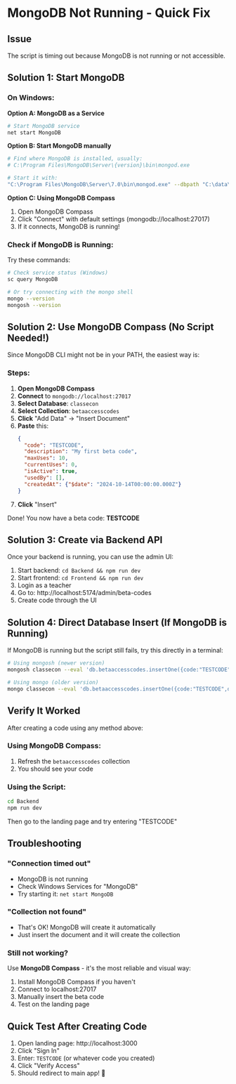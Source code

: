 # MongoDB Not Running - Quick Fix

## Issue
The script is timing out because MongoDB is not running or not accessible.

## Solution 1: Start MongoDB

### On Windows:

**Option A: MongoDB as a Service**
```bash
# Start MongoDB service
net start MongoDB
```

**Option B: Start MongoDB manually**
```bash
# Find where MongoDB is installed, usually:
# C:\Program Files\MongoDB\Server\{version}\bin\mongod.exe

# Start it with:
"C:\Program Files\MongoDB\Server\7.0\bin\mongod.exe" --dbpath "C:\data\db"
```

**Option C: Using MongoDB Compass**
1. Open MongoDB Compass
2. Click "Connect" with default settings (mongodb://localhost:27017)
3. If it connects, MongoDB is running!

### Check if MongoDB is Running:

Try these commands:
```bash
# Check service status (Windows)
sc query MongoDB

# Or try connecting with the mongo shell
mongo --version
mongosh --version
```

## Solution 2: Use MongoDB Compass (No Script Needed!)

Since MongoDB CLI might not be in your PATH, the easiest way is:

### Steps:
1. **Open MongoDB Compass**
2. **Connect** to `mongodb://localhost:27017`
3. **Select Database**: `classecon`
4. **Select Collection**: `betaaccesscodes`
5. **Click** "Add Data" → "Insert Document"
6. **Paste** this:
   ```json
   {
     "code": "TESTCODE",
     "description": "My first beta code",
     "maxUses": 10,
     "currentUses": 0,
     "isActive": true,
     "usedBy": [],
     "createdAt": {"$date": "2024-10-14T00:00:00.000Z"}
   }
   ```
7. **Click** "Insert"

Done! You now have a beta code: **TESTCODE**

## Solution 3: Create via Backend API

Once your backend is running, you can use the admin UI:

1. Start backend: `cd Backend && npm run dev`
2. Start frontend: `cd Frontend && npm run dev`
3. Login as a teacher
4. Go to: http://localhost:5174/admin/beta-codes
5. Create code through the UI

## Solution 4: Direct Database Insert (If MongoDB is Running)

If MongoDB is running but the script still fails, try this directly in a terminal:

```bash
# Using mongosh (newer version)
mongosh classecon --eval 'db.betaaccesscodes.insertOne({code:"TESTCODE",description:"Test",maxUses:10,currentUses:0,isActive:true,usedBy:[],createdAt:new Date()})'

# Using mongo (older version)
mongo classecon --eval 'db.betaaccesscodes.insertOne({code:"TESTCODE",description:"Test",maxUses:10,currentUses:0,isActive:true,usedBy:[],createdAt:new Date()})'
```

## Verify It Worked

After creating a code using any method above:

### Using MongoDB Compass:
1. Refresh the `betaaccesscodes` collection
2. You should see your code

### Using the Script:
```bash
cd Backend
npm run dev
```

Then go to the landing page and try entering "TESTCODE"

## Troubleshooting

### "Connection timed out"
- MongoDB is not running
- Check Windows Services for "MongoDB"
- Try starting it: `net start MongoDB`

### "Collection not found"
- That's OK! MongoDB will create it automatically
- Just insert the document and it will create the collection

### Still not working?
Use **MongoDB Compass** - it's the most reliable and visual way:
1. Install MongoDB Compass if you haven't
2. Connect to localhost:27017
3. Manually insert the beta code
4. Test on the landing page

## Quick Test After Creating Code

1. Open landing page: http://localhost:3000
2. Click "Sign In"
3. Enter: `TESTCODE` (or whatever code you created)
4. Click "Verify Access"
5. Should redirect to main app! 🎉
